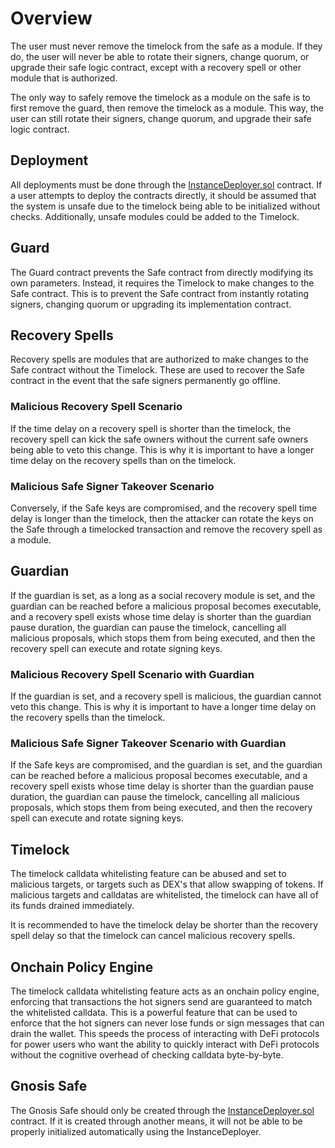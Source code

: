 # Overview

The user must never remove the timelock from the safe as a module. If they do, the user will never be able to rotate their signers, change quorum, or upgrade their safe logic contract, except with a recovery spell or other module that is authorized.

The only way to safely remove the timelock as a module on the safe is to first remove the guard, then remove the timelock as a module. This way, the user can still rotate their signers, change quorum, and upgrade their safe logic contract.

## Deployment

All deployments must be done through the [InstanceDeployer.sol](src/InstanceDeployer.sol) contract. If a user attempts to deploy the contracts directly, it should be assumed that the system is unsafe due to the timelock being able to be initialized without checks. Additionally, unsafe modules could be added to the Timelock.

## Guard

The Guard contract prevents the Safe contract from directly modifying its own parameters. Instead, it requires the Timelock to make changes to the Safe contract. This is to prevent the Safe contract from instantly rotating signers, changing quorum or upgrading its implementation contract.

## Recovery Spells

Recovery spells are modules that are authorized to make changes to the Safe contract without the Timelock. These are used to recover the Safe contract in the event that the safe signers permanently go offline.

### Malicious Recovery Spell Scenario
If the time delay on a recovery spell is shorter than the timelock, the recovery spell can kick the safe owners without the current safe owners being able to veto this change. This is why it is important to have a longer time delay on the recovery spells than on the timelock.

### Malicious Safe Signer Takeover Scenario
Conversely, if the Safe keys are compromised, and the recovery spell time delay is longer than the timelock, then the attacker can rotate the keys on the Safe through a timelocked transaction and remove the recovery spell as a module.

## Guardian

If the guardian is set, as a long as a social recovery module is set, and the guardian can be reached before a malicious proposal becomes executable, and a recovery spell exists whose time delay is shorter than the guardian pause duration, the guardian can pause the timelock, cancelling all malicious proposals, which stops them from being executed, and then the recovery spell can execute and rotate signing keys.

### Malicious Recovery Spell Scenario with Guardian

If the guardian is set, and a recovery spell is malicious, the guardian cannot veto this change. This is why it is important to have a longer time delay on the recovery spells than the timelock.

### Malicious Safe Signer Takeover Scenario with Guardian

If the Safe keys are compromised, and the guardian is set, and the guardian can be reached before a malicious proposal becomes executable, and a recovery spell exists whose time delay is shorter than the guardian pause duration, the guardian can pause the timelock, cancelling all malicious proposals, which stops them from being executed, and then the recovery spell can execute and rotate signing keys.

## Timelock

The timelock calldata whitelisting feature can be abused and set to malicious targets, or targets such as DEX's that allow swapping of tokens. If malicious targets and calldatas are whitelisted, the timelock can have all of its funds drained immediately.

It is recommended to have the timelock delay be shorter than the recovery spell delay so that the timelock can cancel malicious recovery spells.

## Onchain Policy Engine

The timelock calldata whitelisting feature acts as an onchain policy engine, enforcing that transactions the hot signers send are guaranteed to match the whitelisted calldata. This is a powerful feature that can be used to enforce that the hot signers can never lose funds or sign messages that can drain the wallet. This speeds the process of interacting with DeFi protocols for power users who want the ability to quickly interact with DeFi protocols without the cognitive overhead of checking calldata byte-by-byte.

## Gnosis Safe

The Gnosis Safe should only be created through the [InstanceDeployer.sol](src/InstanceDeployer.sol) contract. If it is created through another means, it will not be able to be properly initialized automatically using the InstanceDeployer.
